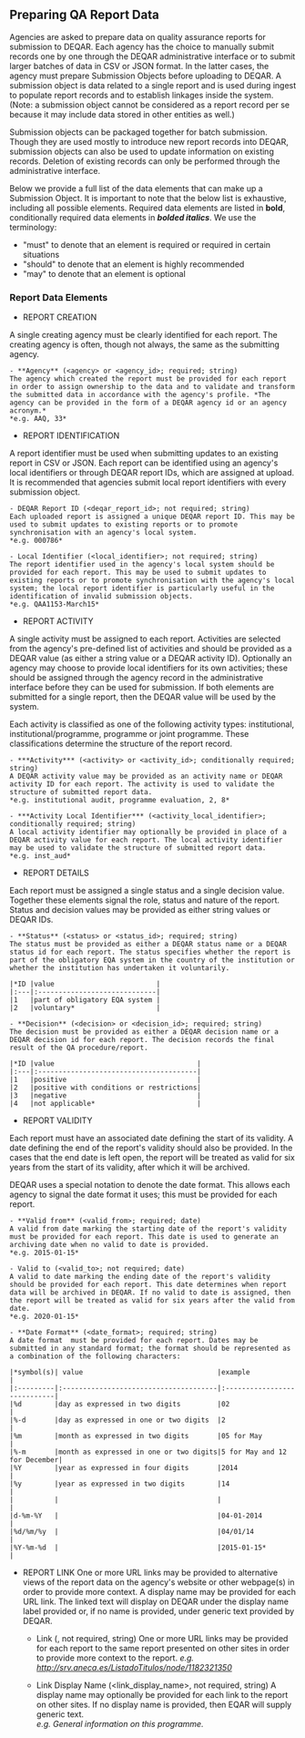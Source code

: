 Preparing QA Report Data
------------------------

Agencies are asked to prepare data on quality assurance reports for submission to DEQAR.  Each agency has the choice to manually submit records one by one through the DEQAR administrative interface or to submit larger batches of data in CSV or JSON format. In the latter cases, the agency must prepare Submission Objects before uploading to DEQAR. A submission object is data related to a single report and is used during ingest to populate report records and to establish linkages inside the system. (Note: a submission object cannot be considered as a report record per se because it may include data stored in other entities as well.) 

Submission objects can be packaged together for batch submission. Though they are used mostly to introduce new report records into DEQAR, submission objects can also be used to update information on existing records. Deletion of existing records can only be performed through the administrative interface. 

Below we provide a full list of the data elements that can make up a Submission Object. It is important to note that the below list is exhaustive, including all possible elements. Required data elements are listed in **bold**, conditionally required data elements in ***bolded italics***.  We use the terminology:

 - "must" to denote that an element is required or required in certain situations
 - "should" to denote that an element is highly recommended
 - "may" to denote that an element is optional

### Report Data Elements

- REPORT CREATION

A single creating agency must be clearly identified for each report. The creating agency is often, though not always, the same as the submitting agency.
	
    - **Agency** (<agency> or <agency_id>; required; string)
    The agency which created the report must be provided for each report in order to assign ownership to the data and to validate and transform the submitted data in accordance with the agency's profile. *The agency can be provided in the form of a DEQAR agency id or an agency acronym.*
    *e.g. AAQ, 33*

- REPORT IDENTIFICATION

A report identifier must be used when submitting updates to an existing report in CSV or JSON. Each report can be identified using an agency's local identifiers or through DEQAR report IDs, which are assigned at upload. It is recommended that agencies submit local report identifiers with every submission object.

    - DEQAR Report ID (<deqar_report_id>; not required; string)
    Each uploaded report is assigned a unique DEQAR report ID. This may be used to submit updates to existing reports or to promote synchronisation with an agency's local system.
    *e.g. 000786* 

    - Local Identifier (<local_identifier>; not required; string)	
    The report identifier used in the agency's local system should be provided for each report. This may be used to submit updates to existing reports or to promote synchronisation with the agency's local system; the local report identifier is particularly useful in the identification of invalid submission objects.
    *e.g. QAA1153-March15*

- REPORT ACTIVITY

A single activity must be assigned to each report. Activities are selected from the agency's pre-defined list of activities and should be provided as a DEQAR value (as either a string value or a DEQAR activity ID). Optionally an agency may choose to provide local identifiers for its own activities; these should be assigned through the agency record in the administrative interface before they can be used for submission. If both elements are submitted for a single report, then the DEQAR value will be used by the system. 

Each activity is classified as one of the following activity types: institutional, institutional/programme, programme or joint programme. These classifications determine the structure of the report record.

    - ***Activity*** (<activity> or <activity_id>; conditionally required; string)		
    A DEQAR activity value may be provided as an activity name or DEQAR activity ID for each report. The activity is used to validate the structure of submitted report data.
    *e.g. institutional audit, programme evaluation, 2, 8*
				
    - ***Activity Local Identifier*** (<activity_local_identifier>; conditionally required; string)
    A local activity identifier may optionally be provided in place of a DEQAR activity value for each report. The local activity identifier may be used to validate the structure of submitted report data.
    *e.g. inst_aud*
    	
- REPORT DETAILS

Each report must be assigned a single status and a single decision value. Together these elements signal the role, status and nature of the report.  Status and decision values may be provided as either string values or DEQAR IDs.  

    - **Status** (<status> or <status_id>; required; string)	
    The status must be provided as either a DEQAR status name or a DEQAR status id for each report. The status specifies whether the report is part of the obligatory EQA system in the country of the institution or whether the institution has undertaken it voluntarily.
   
    |*ID |value                         |
    |:---|:-----------------------------|
    |1   |part of obligatory EQA system | 
    |2   |voluntary*                    |
   		
    - **Decision** (<decision> or <decision_id>; required; string)		
    The decision must be provided as either a DEQAR decision name or a DEQAR decision id for each report. The decision records the final result of the QA procedure/report.
    
    |*ID |value                                   |
    |:---|:---------------------------------------|
    |1   |positive                                | 
    |2   |positive with conditions or restrictions|
    |3   |negative                                |
    |4   |not applicable*                         |
 
- REPORT VALIDITY

Each report must have an associated date defining the start of its validity. A date defining the end of the report's validity should also be provided. In the cases that the end date is left open, the report will be treated as valid for six years from the start of its validity, after which it will be archived.

DEQAR uses a special notation to denote the date format. This allows each agency to signal the date format it uses; this must be provided for each report.
		
    - **Valid from** (<valid_from>; required; date)
    A valid from date marking the starting date of the report's validity must be provided for each report. This date is used to generate an archiving date when no valid to date is provided.
    *e.g. 2015-01-15*
		
    - Valid to (<valid_to>; not required; date)	
    A valid to date marking the ending date of the report's validity should be provided for each report. This date determines when report data will be archived in DEQAR. If no valid to date is assigned, then the report will be treated as valid for six years after the valid from date.
    *e.g. 2020-01-15*
		
    - **Date Format** (<date_format>; required; string)
    A date format  must be provided for each report. Dates may be submitted in any standard format; the format should be represented as a combination of the following characters:

    |*symbol(s)| value                                 |example                      |
    |:---------|:--------------------------------------|:----------------------------|
    |%d        |day as expressed in two digits         |02                           | 
    |%-d       |day as expressed in one or two digits  |2                            |
    |%m        |month as expressed in two digits       |05 for May                   |
    |%-m       |month as expressed in one or two digits|5 for May and 12 for December|
    |%Y        |year as expressed in four digits       |2014                         |
    |%y        |year as expressed in two digits        |14                           |
    |          |                                       |                             |
    |d-%m-%Y   |                                       |04-01-2014                   |
    |%d/%m/%y  |                                       |04/01/14                     |
    |%Y-%m-%d  |                                       |2015-01-15*                  |


- REPORT LINK
One or more URL links may be provided to alternative views of the report data on the agency's website or other webpage(s) in order to provide more context. A display name may be provided for each URL link. The linked text will display on DEQAR under the display name label provided or, if no name is provided, under generic text provided by DEQAR. 

    - Link (<link>, not required, string)
    One or more URL links may be provided for each report to the same report presented on other sites in order to provide more context to the report.
    *e.g. http://srv.aneca.es/ListadoTitulos/node/1182321350*
		
    - Link Display Name (<link_display_name>, not required, string)
    A display name may optionally be provided for each link to the report on other sites. If no display name is provided, then EQAR will supply generic text.		
    *e.g. General information on this programme.*
